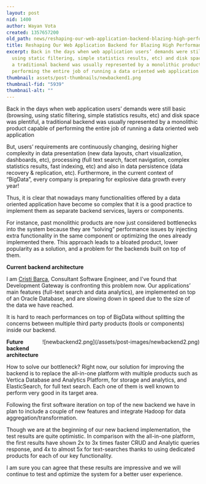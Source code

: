 ```yaml
---
layout: post
nid: 1400
author: Wayan Vota
created: 1357657200
old_path: news/reshaping-our-web-application-backend-blazing-high-performance
title: Reshaping Our Web Application Backend for Blazing High Performance
excerpt: Back in the days when web application users’ demands were still basic (browsing,
  using static filtering, simple statistics results, etc) and disk space was plentiful,
  a traditional backend was usually represented by a monolithic product capable of
  performing the entire job of running a data oriented web application
thumbnail: assets/post-thumbnails/newbackend1.png
thumbnail-fid: "5939"
thumbnail-alt: ""
---
```


Back in the days when web application users’ demands were still basic (browsing, using static filtering, simple statistics results, etc) and disk space was plentiful, a traditional backend was usually represented by a monolithic product capable of performing the entire job of running a data oriented web application

But, users’ requirements are continuously changing, desiring higher complexity in data presentation (new data layouts, chart visualization, dashboards, etc), processing (full text search, facet navigation, complex statistics results, fast indexing, etc) and also in data persistence (data recovery & replication, etc). Furthermore, in the current context of “BigData”, every company is preparing for explosive data growth every year!

Thus, it is clear that nowadays many functionalities offered by a data oriented application have become so complex that it is a good practice to implement them as separate backend services, layers or components.

For instance, past monolithic products are now just considered bottlenecks into the system because they are “solving” performance issues by injecting extra functionality in the same component or optimizing the ones already implemented there. This approach leads to a bloated product, lower popularity as a solution, and a problem for the backends built on top of them.

**Current backend architecture**

I am [Cristi Barca](http://www.linkedin.com/in/cbarca), Consultant Software Engineer, and I've found that Development Gateway is confronting this problem now. Our applications’ main features (full-text search and data analytics), are implemented on top of an Oracle Database, and are slowing down in speed due to the size of the data we have reached.

It is hard to reach performances on top of BigData without splitting the concerns between multiple third party products (tools or components) inside our backend.

<div style="float:right;margin-left:10px;margin-bottom:10px;">![newbackend2.png](/assets/post-images/newbackend2.png)</div>

**Future backend architecture**

How to solve our bottleneck? Right now, our solution for improving the backend is to replace the all-in-one platform with multiple products such as Vertica Database and Analytics Platform, for storage and analytics, and ElasticSearch, for full text search. Each one of them is well known to perform very good in its target area.

Following the first software iteration on top of the new backend we have in plan to include a couple of new features and integrate Hadoop for data aggregation/transformation.

Though we are at the beginning of our new backend implementation, the test results are quite optimistic. In comparison with the all-in-one platform, the first results have shown 2x to 3x times faster CRUD and Analytic queries response, and 4x to almost 5x for text-searches thanks to using dedicated products for each of our key functionality.

I am sure you can agree that these results are impressive and we will continue to test and optimize the system for a better user experience.
